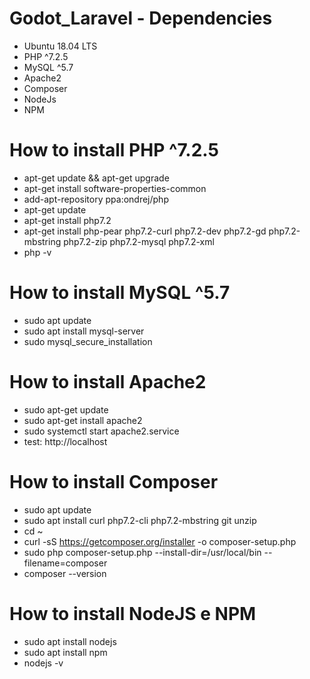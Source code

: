 # Godot_Laravel - Dependencies

- Ubuntu 18.04 LTS
- PHP ^7.2.5
- MySQL ^5.7
- Apache2
- Composer
- NodeJs
- NPM

# How to install PHP ^7.2.5
- apt-get update && apt-get upgrade
- apt-get install software-properties-common
- add-apt-repository ppa:ondrej/php
- apt-get update
- apt-get install php7.2
- apt-get install php-pear php7.2-curl php7.2-dev php7.2-gd php7.2-mbstring php7.2-zip php7.2-mysql php7.2-xml
- php -v

# How to install MySQL ^5.7
- sudo apt update
- sudo apt install mysql-server
- sudo mysql_secure_installation

# How to install Apache2
- sudo apt-get update
- sudo apt-get install apache2
- sudo systemctl start apache2.service
- test: http://localhost

# How to install Composer
- sudo apt update
- sudo apt install curl php7.2-cli php7.2-mbstring git unzip
- cd ~
- curl -sS https://getcomposer.org/installer -o composer-setup.php
- sudo php composer-setup.php --install-dir=/usr/local/bin --filename=composer
- composer --version

# How to install NodeJS e NPM
- sudo apt install nodejs
- sudo apt install npm
- nodejs -v